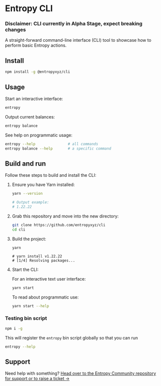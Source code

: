 # Entropy CLI

### Disclaimer: CLI currently in Alpha Stage, expect breaking changes

A straight-forward command-line interface (CLI) tool to showcase how to perform basic Entropy actions.

## Install

```bash
npm install -g @entropyxyz/cli
```

## Usage

Start an interactive interface:
```bash
entropy
```

Output current balances:
```bash
entropy balance
```

See help on programmatic usage:
```bash
entropy --help               # all commands
entropy balance --help       # a specific command
```



## Build and run

Follow these steps to build and install the CLI:

1. Ensure you have Yarn installed:

    ```bash
    yarn --version
    
    # Output example:
    # 1.22.22
    ```

1. Grab this repository and move into the new directory:

    ```bash
    git clone https://github.com/entropyxyz/cli
    cd cli
    ```

1. Build the project:

    ```plaintext
    yarn

    # yarn install v1.22.22
    # [1/4] Resolving packages...
    ```

1. Start the CLI:

    
    For an interactive text user interface:
    ```bash
    yarn start
    ```

    To read about programmatic use:
    ```bash
    yarn start --help
    ```

### Testing bin script

```bash
npm i -g
```
This will register the `entropy` bin script globally so that you can run

```bash
entropy --help
```

## Support

Need help with something? [Head over to the Entropy Community repository for support or to raise a ticket →](https://github.com/entropyxyz/community#support)
